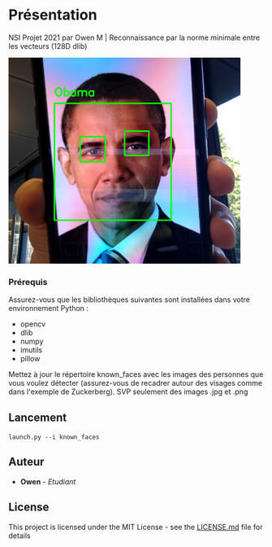 # Présentation
NSI Projet 2021 par Owen M | 
Reconnaissance par la norme minimale entre les vecteurs (128D dlib)

![Alt Text](Capture.PNG)


### Prérequis

Assurez-vous que les bibliothèques suivantes sont installées dans votre environnement Python :

- opencv
- dlib
- numpy
- imutils
- pillow

Mettez à jour le répertoire known_faces avec les images des personnes que vous voulez détecter (assurez-vous de recadrer autour des visages comme dans l'exemple de Zuckerberg).
SVP seulement des images .jpg et .png

## Lancement

```
launch.py --i known_faces
```

## Auteur

* **Owen** - *Etudiant* 

## License

This project is licensed under the MIT License - see the [LICENSE.md](LICENSE.md) file for details
